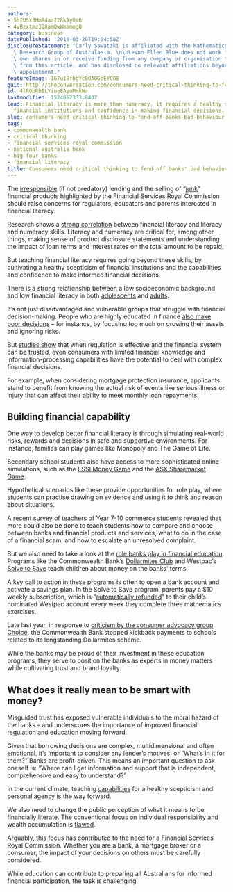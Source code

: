 ```yaml
---
authors:
- 5hIUSx3Hm84aaI28kAyUa6
- 4vBzxtmz328amQwWmsmogQ
category: business
datePublished: '2018-03-20T19:04:58Z'
disclosureStatement: "Carly Sawatzki is affiliated with the Mathematics Education\
  \ Research Group of Australasia. \n\nLevon Ellen Blue does not work for, consult,\
  \ own shares in or receive funding from any company or organisation that would benefit\
  \ from this article, and has disclosed no relevant affiliations beyond their academic\
  \ appointment."
featureImage: 1G7u18fhgYc8OAOGoEYCO8
guid: http://theconversation.com/consumers-need-critical-thinking-to-fend-off-banks-bad-behaviour-93489
id: 4lRQbRbILYiueEAyuMmkWa
lastmodified: 1524652333.8407
lead: Financial literacy is more than numeracy, it requires a healthy scepticism of
  financial institutions and confidence in making financial decisions.
slug: consumers-need-critical-thinking-to-fend-off-banks-bad-behaviour
tags:
- commonwealth bank
- critical thinking
- financial services royal commission
- national australia bank
- big four banks
- financial literacy
title: Consumers need critical thinking to fend off banks' bad behaviour
---
```

The [irresponsible](http://www.abc.net.au/news/2018-03-14/nab-executive-admits-bank-breaches-responsible-lending-laws/9547220) (if not predatory) lending and the selling of “[junk](https://www.theaustralian.com.au/business/banking-royal-commission/cba-sold-junk-credit-insurance/news-story/cc2e375f95693a644985687f995c9998)” financial products highlighted by the Financial Services Royal Commission should raise concerns for regulators, educators and parents interested in financial literacy.

Research shows a [strong correlation](https://research.acer.edu.au/ozpisa/27/) between financial literacy and literacy and numeracy skills. Literacy and numeracy are critical for, among other things, making sense of product disclosure statements and understanding the impact of loan terms and interest rates on the total amount to be repaid. 

But teaching financial literacy requires going beyond these skills, by cultivating a healthy scepticism of financial institutions and the capabilities and confidence to make informed financial decisions.


There is a strong relationship between a low socioeconomic background and low financial literacy in both [adolescents](https://research.acer.edu.au/ozpisa/27/) and [adults](https://www.anz.com/resources/3/1/31cbc1fd-9491-4a22-91dc-4c803e4c34ab/adult-financial-literacy-survey-full-results.pdf).

It’s not just disadvantaged and vulnerable groups that struggle with financial decision-making. People who are highly educated in finance [also make poor decisions](https://link.springer.com/article/10.1057/fsm.2008.24) – for instance, by focusing too much on growing their assets and ignoring risks.

But [studies show](https://onlinelibrary.wiley.com/doi/abs/10.1002/cb.1621) that when regulation is effective and the financial system can be trusted, even consumers with limited financial knowledge and information-processing capabilities have the potential to deal with complex financial decisions. 

For example, when considering mortgage protection insurance, applicants stand to benefit from knowing the actual risk of events like serious illness or injury that can affect their ability to meet monthly loan repayments.

## Building financial capability

One way to develop better financial literacy is through simulating real-world risks, rewards and decisions in safe and supportive environments. For instance, families can play games like Monopoly and The Game of Life. 

Secondary school students also have access to more sophisticated online simulations, such as the [ESSI Money Game](http://financialbasics.org.au/essi-money/about-register.aspx) and the [ASX Sharemarket Game](https://www.asx.com.au/education/sharemarket-game.htm). 

Hypothetical scenarios like these provide opportunities for role play, where students can practise drawing on evidence and using it to think and reason about situations. 

A [recent survey](https://www.vcta.asn.au/documents/item/3244) of teachers of Year 7-10 commerce students revealed that more could also be done to teach students how to compare and choose between banks and financial products and services, what to do in the case of a financial scam, and how to escalate an unresolved complaint.


But we also need to take a look at the [role banks play in financial education](https://theconversation.com/should-banks-play-a-role-in-teaching-kids-about-how-to-manage-money-effectively-67775). Programs like the Commonwealth Bank’s [Dollarmites Club](https://www.commbank.com.au/personal/kids/school-banking/dollarmites.html) and Westpac’s [Solve to Save](https://mathspace.co/westpac/plus/) teach children about money on the banks’ terms.

A key call to action in these programs is often to open a bank account and activate a savings plan. In the Solve to Save program, parents pay a $10 weekly subscription, which is “[automatically refunded](https://mathspace.co/westpac/plus/)” to their child’s nominated Westpac account every week they complete three mathematics exercises.

Late last year, in response to [criticism by the consumer advocacy group Choice](https://www.choice.com.au/money/banking/savings-options/articles/cba-facing-public-scrutiny-cleans-up-dollarmite-commissions-061017), the Commonwealth Bank stopped kickback payments to schools related to its longstanding Dollarmites scheme.

While the banks may be proud of their investment in these education programs, they serve to position the banks as experts in money matters while cultivating trust and brand loyalty.

## What does it really mean to be smart with money?

Misguided trust has exposed vulnerable individuals to the moral hazard of the banks – and underscores the importance of improved financial regulation and education moving forward.

Given that borrowing decisions are complex, multidimensional and often emotional, it’s important to consider any lender’s motives, or “What’s in it for them?” Banks are profit-driven. This means an important question to ask oneself is: “Where can I get information and support that is independent, comprehensive and easy to understand?”

In the current climate, teaching [capabilities](https://theconversation.com/cutting-through-political-spin-requires-a-new-approach-to-financial-literacy-59240) for a healthy scepticism and personal agency is the way forward. 

We also need to change the public perception of what it means to be financially literate. The conventional focus on individual responsibility and wealth accumulation is [flawed](https://theconversation.com/there-are-serious-problems-with-the-concept-of-financial-literacy-84836). 

Arguably, this focus has contributed to the need for a Financial Services Royal Commission. Whether you are a bank, a mortgage broker or a consumer, the impact of your decisions on others must be carefully considered.

While education can contribute to preparing all Australians for informed financial participation, the task is challenging.